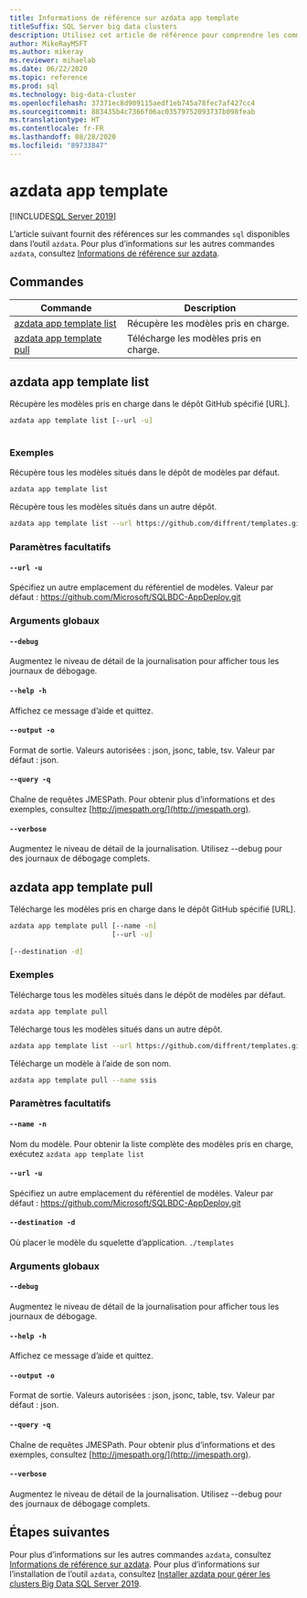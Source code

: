 ```yaml
---
title: Informations de référence sur azdata app template
titleSuffix: SQL Server big data clusters
description: Utilisez cet article de référence pour comprendre les commandes SQL dans l’outil azdata, en particulier les commande app template.
author: MikeRayMSFT
ms.author: mikeray
ms.reviewer: mihaelab
ms.date: 06/22/2020
ms.topic: reference
ms.prod: sql
ms.technology: big-data-cluster
ms.openlocfilehash: 37371ec8d909115aedf1eb745a78fec7af427cc4
ms.sourcegitcommit: 883435b4c7366f06ac03579752093737b098feab
ms.translationtype: HT
ms.contentlocale: fr-FR
ms.lasthandoff: 08/28/2020
ms.locfileid: "89733847"
---
```

# <a name="azdata-app-template"></a>azdata app template

[!INCLUDE[SQL Server 2019](../../includes/applies-to-version/sqlserver2019.md)]

L’article suivant fournit des références sur les commandes `sql` disponibles dans l’outil `azdata`. Pour plus d’informations sur les autres commandes `azdata`, consultez [Informations de référence sur azdata](reference-azdata.md).

## <a name="commands"></a>Commandes
| Commande | Description |
| --- | --- |
[azdata app template list](#azdata-app-template-list) | Récupère les modèles pris en charge.
[azdata app template pull](#azdata-app-template-pull) | Télécharge les modèles pris en charge.
## <a name="azdata-app-template-list"></a>azdata app template list
Récupère les modèles pris en charge dans le dépôt GitHub spécifié [URL].
```bash
azdata app template list [--url -u] 
                         
```
### <a name="examples"></a>Exemples
Récupère tous les modèles situés dans le dépôt de modèles par défaut.
```bash
azdata app template list
```
Récupère tous les modèles situés dans un autre dépôt.
```bash
azdata app template list --url https://github.com/diffrent/templates.git
```
### <a name="optional-parameters"></a>Paramètres facultatifs
#### `--url -u`
Spécifiez un autre emplacement du référentiel de modèles. Valeur par défaut : https://github.com/Microsoft/SQLBDC-AppDeploy.git
### <a name="global-arguments"></a>Arguments globaux
#### `--debug`
Augmentez le niveau de détail de la journalisation pour afficher tous les journaux de débogage.
#### `--help -h`
Affichez ce message d’aide et quittez.
#### `--output -o`
Format de sortie.  Valeurs autorisées : json, jsonc, table, tsv.  Valeur par défaut : json.
#### `--query -q`
Chaîne de requêtes JMESPath. Pour obtenir plus d’informations et des exemples, consultez [http://jmespath.org/](http://jmespath.org).
#### `--verbose`
Augmentez le niveau de détail de la journalisation. Utilisez --debug pour des journaux de débogage complets.
## <a name="azdata-app-template-pull"></a>azdata app template pull
Télécharge les modèles pris en charge dans le dépôt GitHub spécifié [URL].
```bash
azdata app template pull [--name -n] 
                         [--url -u]  
                         
[--destination -d]
```
### <a name="examples"></a>Exemples
Télécharge tous les modèles situés dans le dépôt de modèles par défaut.
```bash
azdata app template pull
```
Télécharge tous les modèles situés dans un autre dépôt.
```bash
azdata app template list --url https://github.com/diffrent/templates.git
```
Télécharge un modèle à l’aide de son nom.
```bash
azdata app template pull --name ssis            
```
### <a name="optional-parameters"></a>Paramètres facultatifs
#### `--name -n`
Nom du modèle. Pour obtenir la liste complète des modèles pris en charge, exécutez `azdata app template list`
#### `--url -u`
Spécifiez un autre emplacement du référentiel de modèles. Valeur par défaut : https://github.com/Microsoft/SQLBDC-AppDeploy.git
#### `--destination -d`
Où placer le modèle du squelette d’application.
`./templates`
### <a name="global-arguments"></a>Arguments globaux
#### `--debug`
Augmentez le niveau de détail de la journalisation pour afficher tous les journaux de débogage.
#### `--help -h`
Affichez ce message d’aide et quittez.
#### `--output -o`
Format de sortie.  Valeurs autorisées : json, jsonc, table, tsv.  Valeur par défaut : json.
#### `--query -q`
Chaîne de requêtes JMESPath. Pour obtenir plus d’informations et des exemples, consultez [http://jmespath.org/](http://jmespath.org).
#### `--verbose`
Augmentez le niveau de détail de la journalisation. Utilisez --debug pour des journaux de débogage complets.

## <a name="next-steps"></a>Étapes suivantes

Pour plus d’informations sur les autres commandes `azdata`, consultez [Informations de référence sur azdata](reference-azdata.md). Pour plus d’informations sur l’installation de l’outil `azdata`, consultez [Installer azdata pour gérer les clusters Big Data SQL Server 2019](../install/deploy-install-azdata.md).
